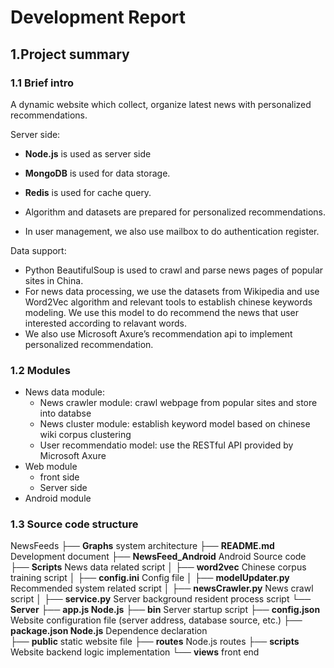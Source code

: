# Development Report

## 1.Project summary

### 1.1 Brief intro

A dynamic website which collect, organize latest news with personalized recommendations.

Server side:

- **Node.js** is used as server side 

- **MongoDB** is used for data storage.

- **Redis** is used for cache query.
- Algorithm and datasets are prepared for personalized recommendations.
- In user management, we also use mailbox to do authentication register.

Data support:

- Python BeautifulSoup is used to crawl and parse news pages of popular sites in China.
- For news data processing, we use the datasets from Wikipedia and use Word2Vec algorithm and relevant tools to establish chinese keywords modeling. We use this model to do recommend the news that user interested according to relavant words.
- We also use Microsoft Axure’s recommendation api to implement personalized recommendation.

### 1.2 Modules

- News data module:
  - News crawler module: crawl webpage from popular sites and store into databse
  - News cluster module: establish keyword model based on chinese wiki corpus clustering
  - User recommendatio model: use the RESTful API provided by Microsoft Axure
- Web module
  - front side
  - Server side
- Android module

### 1.3 Source code structure

NewsFeeds
├── **Graphs**  system architecture
├── **README.md** Development document
├── **NewsFeed_Android** Android Source code
├── **Scripts** News data related script
│   ├── **word2vec** Chinese corpus training script
│   ├── **config.ini** Config file
│   ├── **modelUpdater.py** Recommended system related script
│   ├── **newsCrawler.py** News crawl script
│   ├── **service.py** Server background resident process script
└── **Server** 
├── **app.js Node.js** 
├── **bin** Server startup script
├── **config.json** Website configuration file (server address, database source, etc.)
├── **package.json Node.js** Dependence declaration\
├── **public**  static website file
├── **routes** Node.js routes
├── **scripts** Website backend logic implementation
└── **views** front end

